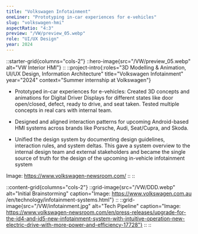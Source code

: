 ```yaml
---
title: "Volkswagen Infotainment"
oneLiner: "Prototyping in-car experiences for e-vehicles"
slug: "volkswagen-hmi"
aspectRatio: "4:3"
preview: "/VW/preview_05.webp"
role: "UI/UX Design"
year: 2024
---
```


::starter-grid{columns="cols-2"}
::hero-image{src="/VW/preview_05.webp" alt="VW Interior HMI"}
::
::project-intro{:roles="3D Modelling & Animation, UI/UX Design, Information Architecture" title="Volkswagen Infotainment" year="2024" context="Summer internship at Volkswagen"}

- Prototyped in-car experiences for e-vehicles: Created 3D concepts and animations for Digital Driver Displays for different states like door open/closed, defect, ready to drive, and seat taken. Tested multiple concepts in real cars with internal team.

- Designed and aligned interaction patterns for upcoming Android-based HMI systems across brands like Porsche, Audi, Seat/Cupra, and Skoda.

- Unified the design system by documenting design guidelines, interaction rules, and system deltas. This gave a system overview to the internal design team and external stakeholders and became the single source of truth for the design of the upcoming in-vehicle infotainment system

Image: https://www.volkswagen-newsroom.com/
::
::

::content-grid{columns="cols-2"}
::grid-image{src="/VW/DDD.webp" alt="Initial Brainstorming" caption="Image: https://www.volkswagen.com.au /en/technology/infotainment-systems.html"}
::
::grid-image{src="/VW/infotainment.jpg" alt="Tech Pipeline" caption="Image: https://www.volkswagen-newsroom.com/en/press-releases/upgrade-for-the-id4-and-id5-new-infotainment-system-with-intuitive-operation-new-electric-drive-with-more-power-and-efficiency-17728"}
::
::
